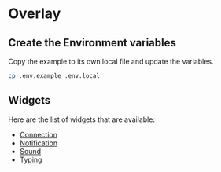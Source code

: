 # Overlay

## Create the Environment variables
Copy the example to its own local file and update the variables.
```sh
cp .env.example .env.local
```

## Widgets
Here are the list of widgets that are available:
- [Connection](https://overlay.boseriko.com/widget/connection)
- [Notification](https://overlay.boseriko.com/widget/notification)
- [Sound](https://overlay.boseriko.com/widget/sound)
- [Typing](https://overlay.boseriko.com/widget/typing)
